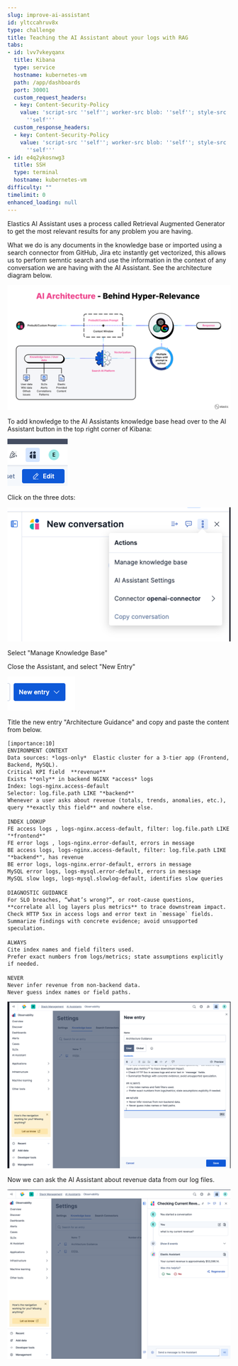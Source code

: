```yaml
---
slug: improve-ai-assistant
id: yltccahruv8x
type: challenge
title: Teaching the AI Assistant about your logs with RAG
tabs:
- id: lvv7vkeyqanx
  title: Kibana
  type: service
  hostname: kubernetes-vm
  path: /app/dashboards
  port: 30001
  custom_request_headers:
  - key: Content-Security-Policy
    value: 'script-src ''self''; worker-src blob: ''self''; style-src ''unsafe-inline''
      ''self'''
  custom_response_headers:
  - key: Content-Security-Policy
    value: 'script-src ''self''; worker-src blob: ''self''; style-src ''unsafe-inline''
      ''self'''
- id: e4q2ykosnwg3
  title: SSH
  type: terminal
  hostname: kubernetes-vm
difficulty: ""
timelimit: 0
enhanced_loading: null
---
```

Elastics AI Assistant uses a process called Retrieval Augmented Generator to get the most relevant results for any problem you are having.

What we do is any documents in the knowledge base or imported using a search connector from GitHub, Jira etc instantly get vectorized, this allows us to perform semntic search and use the information in the context of any conversation we are having with the AI Assistant. See the architecture diagram below.

![Jul-10-2025_at_14.29.07-image.png](../assets/Jul-10-2025_at_14.29.07-image.png)

To add knowledge to the AI Assistants knowledge base head over to the AI Assistant button in the top right corner of Kibana:

![Jul-10-2025_at_14.34.22-image.png](../assets/Jul-10-2025_at_14.34.22-image.png)

Click on the three dots:

![Jul-10-2025_at_14.34.44-image.png](../assets/Jul-10-2025_at_14.34.44-image.png)

Select "Manage Knowledge Base"

Close the Assistant, and select "New Entry"

![Jul-10-2025_at_14.35.21-image.png](../assets/Jul-10-2025_at_14.35.21-image.png)

Title the new entry "Architecture Guidance" and copy and paste the content from below.


```
[importance:10]
ENVIRONMENT CONTEXT
Data sources: *logs‑only*  Elastic cluster for a 3‑tier app (Frontend, Backend, MySQL).
Critical KPI field  **revenue**
Exists **only** in backend NGINX *access* logs
Index: logs‑nginx.access-default
Selector: log.file.path LIKE "*backend*"
Whenever a user asks about revenue (totals, trends, anomalies, etc.), query **exactly this field** and nowhere else.

INDEX LOOKUP
FE access logs , logs‑nginx.access-default, filter: log.file.path LIKE "*frontend*"
FE error logs , logs‑nginx.error-default, errors in message
BE access logs, logs‑nginx.access-default, filter: log.file.path LIKE "*backend*", has revenue
BE error logs, logs‑nginx.error-default, errors in message
MySQL error logs, logs‑mysql.error-default, errors in message
MySQL slow logs, logs‑mysql.slowlog-default, identifies slow queries

DIAGNOSTIC GUIDANCE
For SLO breaches, “what’s wrong?”, or root‑cause questions, **correlate all log layers plus metrics** to trace downstream impact.
Check HTTP 5xx in access logs and error text in `message` fields.
Summarize findings with concrete evidence; avoid unsupported speculation.

ALWAYS
Cite index names and field filters used.
Prefer exact numbers from logs/metrics; state assumptions explicitly if needed.

NEVER
Never infer revenue from non‑backend data.
Never guess index names or field paths.
```

![Jul-10-2025_at_14.36.15-image.png](../assets/Jul-10-2025_at_14.36.15-image.png)

Now we can ask the AI Assistant about revenue data from our log files.

![Jul-10-2025_at_14.37.47-image.png](../assets/Jul-10-2025_at_14.37.47-image.png)

